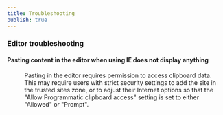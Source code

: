 ```yaml
---
title: Troubleshooting
publish: true
---
```


### Editor troubleshooting
 <dl> <dt> 

#### Pasting content in the editor when using IE does not display anything
 </dt> <dd>Pasting in the editor requires permission to access clipboard data. This may require users with strict security settings to add the site in the trusted sites zone, or to adjust their Internet options so that the "Allow Programmatic clipboard access" setting is set to either "Allowed" or "Prompt".</dd> </dl>
